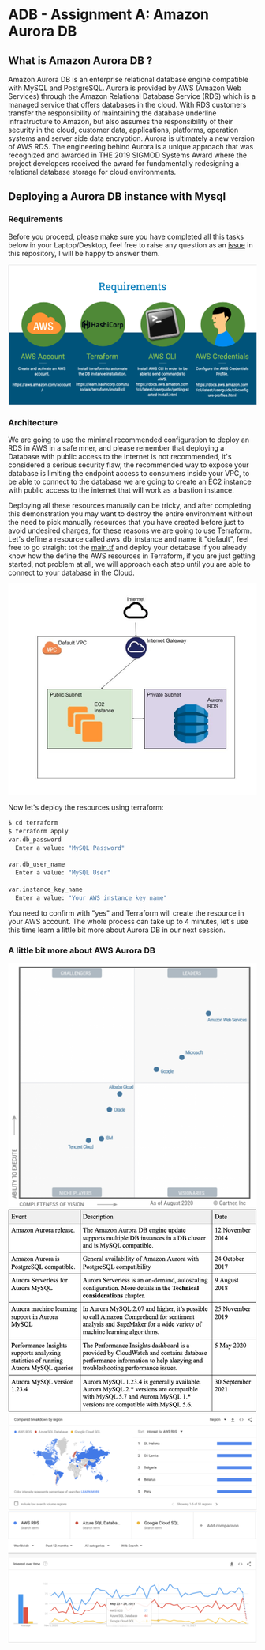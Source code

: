 # ADB - Assignment A: Amazon Aurora DB
## What is Amazon Aurora DB ?
Amazon Aurora DB is an enterprise relational database engine compatible with MySQL and PostgreSQL. Aurora is provided by AWS (Amazon Web Services) through the Amazon Relational Database Service (RDS) which is a managed service that offers databases in the cloud. With RDS customers transfer the responsibility of maintaining the database underline infrastructure to Amazon, but also assumes the responsibility of their security in the cloud, customer data, applications, platforms, operation systems and server side data encryption. Aurora is ultimately a new version of AWS RDS. The engineering behind Aurora is a unique approach that was recognized and awarded in THE 2019 SIGMOD Systems Award where the project developers received the award for fundamentally redesigning a relational database storage for cloud environments.

## Deploying a Aurora DB instance with Mysql

### Requirements

Before you proceed, please make sure you have completed all this tasks below in your Laptop/Desktop, feel free to raise any question as an [issue](#issue) in this repository, I will be happy to answer them. 

![demonstration architecture](img/requirements.png)

### Architecture
We are going to use the minimal recommended configuration to deploy an RDS in AWS in a safe mner, and please remember that deploying a Database with public access to the internet is not recommended, it's considered a serious security flaw, the recommended way to expose your database is limiting the endpoint access to consumers inside your VPC, to be able to connect to the database we are going to create an EC2 instance with public access to the internet that will work as a bastion instance. 

Deploying all these resources manually can be tricky, and after completing this demonstration you may want to destroy the entire environment without the need to pick manually resources that you have created before just to avoid undesired charges, for these reasons we are going to use Terraform. Let's define a resource called aws\_db\_instance and name it "default", feel free to go straight tot the [main.tf](terraform/main.tf) and deploy your detabase if you already know how the define the AWS resources in Terraform, if you are just getting started, not problem at all, we will approach each step until you are able to connect to your database in the Cloud. 

![demonstration architecture](img/architecture.png)


Now let's deploy the resources using terraform:
```bash
$ cd terraform
$ terraform apply 
var.db_password
  Enter a value: "MySQL Password"

var.db_user_name
  Enter a value: "MySQL User"

var.instance_key_name
  Enter a value: "Your AWS instance key name"
  ```

You need to confirm with "yes" and Terraform will create the resource in your AWS account. The whole process can take up to 4 minutes, let's use this time learn a little bit more about Aurora DB in our next session. 

### A little bit more about AWS Aurora DB
![magic quadrant ](img/magicquadrant.png)
![amazon aurora over the years](img/amazonauroraovertheyears.png)
![compared by region](img/comparedbyregion.png)
![Interestovertime ](img/Interestovertime.png)